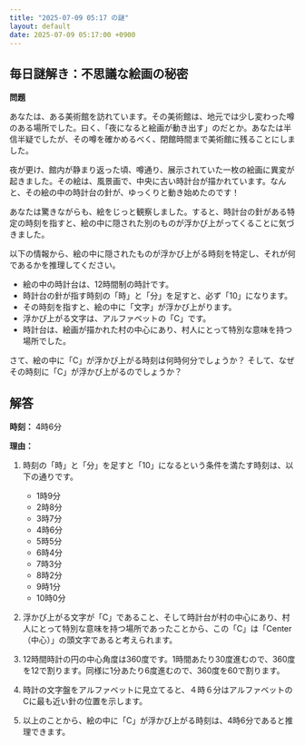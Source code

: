 ```yaml
---
title: "2025-07-09 05:17 の謎"
layout: default
date: 2025-07-09 05:17:00 +0900
---
```

## 毎日謎解き：不思議な絵画の秘密

**問題**

あなたは、ある美術館を訪れています。その美術館は、地元では少し変わった噂のある場所でした。曰く、「夜になると絵画が動き出す」のだとか。あなたは半信半疑でしたが、その噂を確かめるべく、閉館時間まで美術館に残ることにしました。

夜が更け、館内が静まり返った頃、噂通り、展示されていた一枚の絵画に異変が起きました。その絵は、風景画で、中央に古い時計台が描かれています。なんと、その絵の中の時計台の針が、ゆっくりと動き始めたのです！

あなたは驚きながらも、絵をじっと観察しました。すると、時計台の針がある特定の時刻を指すと、絵の中に隠された別のものが浮かび上がってくることに気づきました。

以下の情報から、絵の中に隠されたものが浮かび上がる時刻を特定し、それが何であるかを推理してください。

*   絵の中の時計台は、12時間制の時計です。
*   時計台の針が指す時刻の「時」と「分」を足すと、必ず「10」になります。
*   その時刻を指すと、絵の中に「文字」が浮かび上がります。
*   浮かび上がる文字は、アルファベットの「C」です。
*   時計台は、絵画が描かれた村の中心にあり、村人にとって特別な意味を持つ場所でした。

さて、絵の中に「C」が浮かび上がる時刻は何時何分でしょうか？ そして、なぜその時刻に「C」が浮かび上がるのでしょうか？

## 解答

**時刻：** 4時6分

**理由：**

1.  時刻の「時」と「分」を足すと「10」になるという条件を満たす時刻は、以下の通りです。
    *   1時9分
    *   2時8分
    *   3時7分
    *   4時6分
    *   5時5分
    *   6時4分
    *   7時3分
    *   8時2分
    *   9時1分
    *   10時0分

2.  浮かび上がる文字が「C」であること、そして時計台が村の中心にあり、村人にとって特別な意味を持つ場所であったことから、この「C」は「Center（中心）」の頭文字であると考えられます。

3.  12時間時計の円の中心角度は360度です。1時間あたり30度進むので、360度を12で割ります。同様に1分あたり6度進むので、360度を60で割ります。

4.  時計の文字盤をアルファベットに見立てると、４時６分はアルファベットのCに最も近い針の位置を示します。

5.  以上のことから、絵の中に「C」が浮かび上がる時刻は、4時6分であると推理できます。

